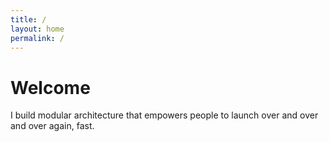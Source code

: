 ```yaml
---
title: /
layout: home
permalink: /
---
```


# Welcome

I build modular architecture that empowers people to launch over and over and over again, fast.